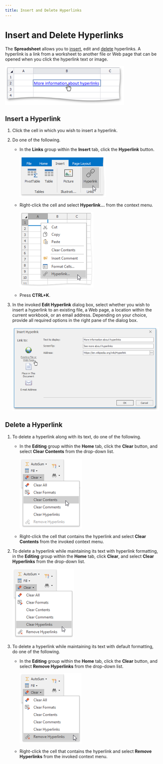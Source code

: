 ```yaml
---
title: Insert and Delete Hyperlinks
---
```

# Insert and Delete Hyperlinks
The **Spreadsheet** allows you to [insert](#inserthyperlink), edit and [delete](#deletehyperlink) hyperlinks. A hyperlink is a link from a worksheet to another file or Web page that can be opened when you click the hyperlink text or image.

![HyperlinkExample.png](../../../images/img21285.png)

## <a name="inserthyperlink"/>Insert a Hyperlink
1. Click the cell in which you wish to insert a hyperlink.
2. Do one of the following.
	* In the **Links** group within the **Insert** tab, click the **Hyperlink** button.
		
		![HyperlinkInsert.png](../../../images/img21195.png)
	* Right-click the cell and select **Hyperlink...** from the context menu.
		
		![HyperlinkInsert2.png](../../../images/img21196.png)
	* Press **CTRL+K**.
3. In the invoked **Edit Hyperlink** dialog box, select whether you wish to insert a hyperlink to an existing file, a Web page, a location within the current workbook, or an email address. Depending on your choice, provide all required options in the right pane of the dialog box.
	
	![EditHyperlinkDialogBox.png](../../../images/img21197.png)

## <a name="deletehyperlink"/>Delete a Hyperlink
1. To delete a hyperlink along with its text, do one of the following.
	* In the **Editing** group within the **Home** tab, click the **Clear** button, and select **Clear Contents** from the drop-down list.
		
		![ClearContents.png](../../../images/img21198.png)
	* Right-click the cell that contains the hyperlink and select **Clear Contents** from the invoked context menu.
2. To delete a hyperlink while maintaining its text with hyperlink formatting, in the **Editing** group within the **Home** tab, click **Clear**, and select **Clear Hyperlinks** from the drop-down list.
	
	![ClearHyperlinks.png](../../../images/img21199.png)
3. To delete a hyperlink while maintaining its text with default formatting, do one of the following.
	* In the **Editing** group within the **Home** tab, click the **Clear** button, and select **Remove Hyperlinks** from the drop-down list.
		
		![RemoveHyperlinks.png](../../../images/img21200.png)
	* Right-click the cell that contains the hyperlink and select **Remove Hyperlinks** from the invoked context menu.